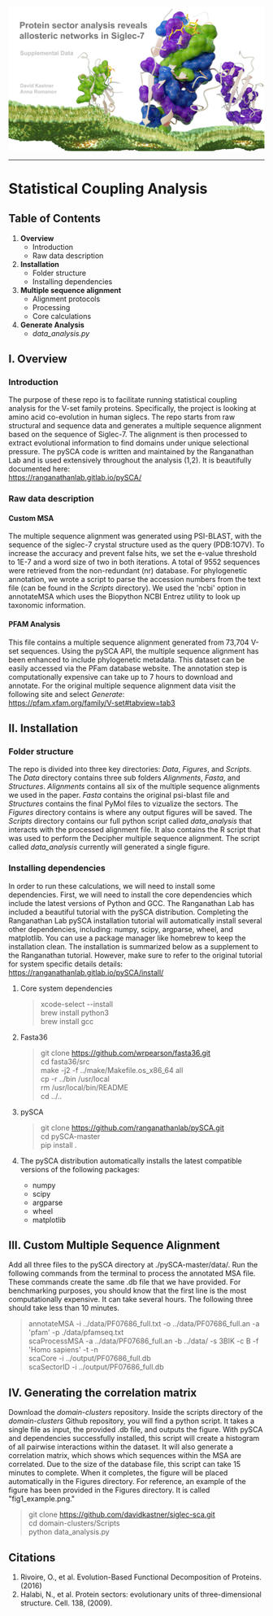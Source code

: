 ![Graphical Summary of README](Figures/header.png)

---

# Statistical Coupling Analysis
## Table of Contents
1. **Overview**
    * Introduction
    * Raw data description
2. **Installation**
    * Folder structure
    * Installing dependencies
3. **Multiple sequence alignment**
    * Alignment protocols
    * Processing
    * Core calculations
5. **Generate Analysis**
    * _data_analysis.py_

## I. Overview
### Introduction
The purpose of these repo is to facilitate running statistical coupling analysis for the V-set family proteins.
Specifically, the project is looking at amino acid co-evolution in human siglecs.
The repo starts from raw structural and sequence data and generates a multiple sequence alignment based on the sequence of Siglec-7.
The alignment is then processed to extract evolutional information to find domains under unique selectional pressure.
The pySCA code is written and maintained by the Ranganathan Lab and is used extensively throughout the analysis (1,2).
It is beautifully documented here:  
https://ranganathanlab.gitlab.io/pySCA/

### Raw data description

#### Custom MSA
The multiple sequence alignment was generated using PSI-BLAST, with the sequence of the siglec-7 crystal structure used as the query (PDB:1O7V).
To increase the accuracy and prevent false hits, we set the e-value threshold to 1E-7 and a word size of two in both iterations. 
A total of 9552 sequences were retrieved from the non-redundant (nr) database. For phylogenetic annotation, we wrote a script to parse the accession 
numbers from the text file (can be found in the _Scripts_ directory). We used the 'ncbi' option in annotateMSA which uses the Biopython NCBI Entrez utility
to look up taxonomic information.

#### PFAM Analysis
This file contains a multiple sequence alignment generated from 73,704 V-set sequences.
Using the pySCA API, the multiple sequence alignment has been enhanced to include phylogenetic metadata.
This dataset can be easily accessed via the PFam database website.
The annotation step is computationally expensive can take up to 7 hours to download and annotate.
For the original multiple sequence alignment data visit the following site and select _Generate_:  
https://pfam.xfam.org/family/V-set#tabview=tab3

## II. Installation
### Folder structure
The repo is divided into three key directories: _Data_, _Figures_, and _Scripts_.
The _Data_ directory contains three sub folders _Alignments_, _Fasta_, and _Structures_.
_Alignments_ contains all six of the multiple sequence alignments we used in the paper.
_Fasta_ contains the original psi-blast file and _Structures_ contains the final PyMol files to vizualize the sectors.
The _Figures_ directory contains is where any output figures will be saved.
The _Scripts_ directory contains our full python script called _data_analysis_ that interacts with the processed alignment file.
It also contains the R script that was used to perform the Decipher multiple sequence alignment.
The script called _data_analysis_ currently will generated a single figure.

### Installing dependencies
In order to run these calculations, we will need to install some dependencies.
First, we will need to install the core dependencies which include the latest versions of Python and GCC.
The Ranganathan Lab has included a beautiful tutorial with the pySCA distribution.
Completing the Ranganathan Lab pySCA installation tutorial will automatically install several other dependencies, including:
numpy, scipy, argparse, wheel, and matplotlib.
You can use a package manager like homebrew to keep the installation clean.
The installation is summarized below as a supplement to the Ranganathan tutorial.
However, make sure to refer to the original tutorial for system specific details details:
https://ranganathanlab.gitlab.io/pySCA/install/

1. Core system dependencies
    > xcode-select --install  
    > brew install python3  
    > brew install gcc  

2. Fasta36
    > git clone https://github.com/wrpearson/fasta36.git  
    > cd fasta36/src  
    > make -j2 -f ../make/Makefile.os_x86_64 all  
    > cp -r ../bin /usr/local  
    > rm /usr/local/bin/README  
    > cd ../..  

3. pySCA
    > git clone https://github.com/ranganathanlab/pySCA.git  
    > cd pySCA-master  
    > pip install .  

4. The pySCA distribution automatically installs the latest compatible versions of the following packages:
    * numpy
    * scipy
    * argparse
    * wheel
    * matplotlib

## III. Custom Multiple Sequence Alignment



Add all three files to the pySCA directory at ./pySCA-master/data/.
Run the following commands from the terminal to process the annotated MSA file.
These commands create the same .db file that we have provided.
For benchmarking purposes, you should know that the first line is the most computationally expensive.
It can take several hours. The following three should take less than 10 minutes.

> annotateMSA -i ../data/PF07686_full.txt -o ../data/PF07686_full.an -a 'pfam' -p ./data/pfamseq.txt  
> scaProcessMSA -a ../data/PF07686_full.an -b ../data/ -s 3BIK -c B -f 'Homo sapiens' -t -n  
> scaCore -i ../output/PF07686_full.db  
> scaSectorID -i ../output/PF07686_full.db  

## IV. Generating the correlation matrix

Download the _domain-clusters_ repository.
Inside the scripts directory of the _domain-clusters_ Github repository,
you will find a python script.
It takes a single file as input, the provided .db file, and outputs the figure.
With pySCA and dependencies successfully installed,
this script will create a histogram of all pairwise interactions within the dataset.
It will also generate a correlation matrix, which shows which sequences within the MSA are correlated.
Due to the size of the database file, this script can take 15 minutes to complete.
When it completes, the figure will be placed automatically in the Figures directory.
For reference, an example of the figure has been provided in the Figures directory.
It is called "fig1_example.png."

> git clone https://github.com/davidkastner/siglec-sca.git  
> cd domain-clusters/Scripts  
> python data_analysis.py  

## Citations
1. Rivoire, O., et al. Evolution-Based Functional Decomposition of Proteins. (2016)
2. Halabi, N., et al. Protein sectors: evolutionary units of three-dimensional structure. Cell. 138, (2009).
